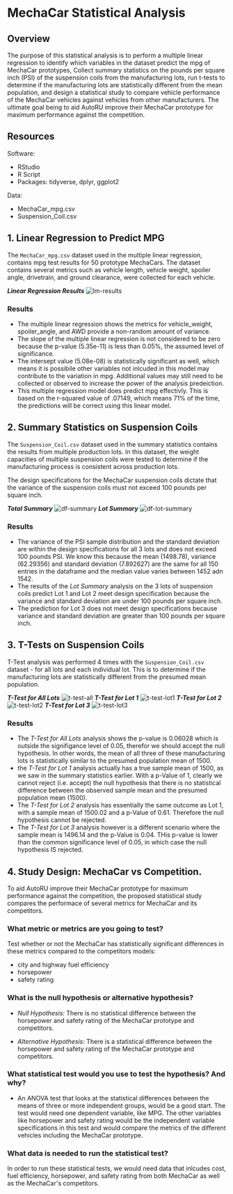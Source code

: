 # MechaCar Statistical Analysis
## Overview
The purpose of this statistical analysis is to perform a multiple linear regression to identify which variables in the dataset predict the mpg of MechaCar prototypes, Collect summary statistics on the pounds per square inch (PSI) of the suspension coils from the manufacturing lots, run t-tests to determine if the manufacturing lots are statistically different from the mean population, and design a statistical study to compare vehicle performance of the MechaCar vehicles against vehicles from other manufacturers. The ultimate goal being to aid AutoRU improve their MechaCar prototype for maximum performance against the competition.

## Resources 
Software:
* RStudio
* R Script
* Packages: tidyverse, dplyr, ggplot2

Data: 
* MechaCar_mpg.csv
* Suspension_Coil.csv
## 1. Linear Regression to Predict MPG
The `MechaCar_mpg.csv` dataset used in the multiple linear regression, contains mpg test results for 50 prototype MechaCars. The dataset contains several metrics such as vehicle length, vehicle weight, spoiler angle, drivetrain, and ground clearance, were collected for each vehicle. 

___Linear Regression Results___
![lm-results](resources/images/lm-script+summary.png)

### Results
* The multiple linear regression shows the metrics for vehicle_weight, spoiler_angle, and AWD provide a non-random amount of variance.  
* The slope of the multiple linear regression is not considered to be zero because the p-value (5.35e-11) is less than 0.05%, the assumed level of significance. 
* The intersept value (5.08e-08) is statistically significant as well, which means it is possibile other variables not inlcuded in this model may contribute to the variation in mpg. Additional values may still need to be collected or observed to increase the power of the analysis predeiction. 
* This multiple regression model does predict mpg effectivly.  This is based on the r-squared value of .07149, which means 71% of the time, the predictions will be correct using this linear model.

## 2. Summary Statistics on Suspension Coils
The `Suspension_Coil.csv` dataset used in the summary statistics contains the results from multiple production lots. In this dataset, the weight capacities of multiple suspension coils were tested to determine if the manufacturing process is consistent across production lots.

The design specifications for the MechaCar suspension coils dictate that the variance of the suspension coils must not exceed 100 pounds per square inch. 

___Total Summary___
![df-summary](resources/images/df-total-summary.png)
___Lot Summary___
![df-lot-summary](resources/images/df-lot-summary.png)
### Results 
* The variance of the PSI sample distribution and the standard deviation are within the design specifications for all 3 lots and does not exceed 100 pounds PSI.  We know this because the mean (1498.78), variance (62.29356) and standard deviation (7.892627) are the same for all 150 entries in the dataframe and the median value varies between 1452 adn 1542.
* The results of the *Lot Summary* analysis on the 3 lots of suspension coils predict Lot 1 and Lot 2 meet design specification because the variance and standard deviation are under 100 pounds per square inch. 
* The prediction for Lot 3 does not meet design specifications because variance and standard deviation are greater than 100 pounds per square inch.

## 3. T-Tests on Suspension Coils
T-Test analysis was performed 4 times with the `Suspension_Coil.csv` dataset - for all lots and each individual lot. This is to determine if the manufacturing lots are statistically different from the presumed mean population.

___T-Test for All Lots___
![t-test-all](resources/images/ttest-all.png)
___T-Test for Lot 1___
![t-test-lot1](resources/images/ttest-lot1.png)
___T-Test for Lot 2___
![t-test-lot2](resources/images/ttest-lot2.png)
___T-Test for Lot 3___
![t-test-lot3](resources/images/ttest-lot3.png)

### Results 
* The _T-Test for All Lots_ analysis shows the p-value is 0.06028 which is outside the signifigance level of 0.05,  therefor we should accept the null hypothesis. In other words, the mean of all three of these manufacturing lots is statistically similar to the presumed population mean of 1500.
* the _T-Test for Lot 1_ analysis actually has a true sample mean of 1500, as we saw in the summary statistics earlier. With a p-Value of 1, clearly we cannot reject (i.e. accept) the null hypothesis that there is no statistical difference between the observed sample mean and the presumed population mean (1500).
* The _T-Test for Lot 2_ analysis has essentially the same outcome as Lot 1,  with a sample mean of 1500.02 and a p-Value of 0.61. Therefore the null hypothesis cannot be rejected.
* The _T-Test for Lot 3_ analysis however is a different scenario where the sample mean is 1496.14 and the p-Value is 0.04.  THis p-value is lower than the common significance level of 0.05, in which case the null hypothesis IS rejected.

## 4. Study Design: MechaCar vs Competition.
To aid AutoRU improve their MechaCar prototype for maximum performance against the competition, the proposed statistical study compares the performace of several metrics for MechaCar and its competitors.

### __What metric or metrics are you going to test?__
 Test whether or not the MechaCar has statistically significant differences in these metrics compared to the competitors models:
* city and highway fuel efficiency
* horsepower
* safety rating

### __What is the null hypothesis or alternative hypothesis?__

* _Null Hypothesis:_  There is no statistical difference between the horsepower and safety rating of the MechaCar prototype and competitors.

* _Alternative Hypothesis:_ There is a statistical difference between the horsepower and safety rating of the MechaCar prototype and competitors.
### __What statistical test would you use to test the hypothesis? And why?__
* An ANOVA test that looks at the statistical differences between the means of three or more independent groups, would be a good start. The test would need one dependent variable, like MPG. The other variables like horsepower and safety rating would be the independent variable specifications in this test and would compare the metrics of the different vehicles including the MechaCar prototype.
  
### __What data is needed to run the statistical test?__
In order to run these statistical tests, we would need data that inlcudes cost, fuel efficiency, horsepower, and safety rating from both MechaCar as well as the MechaCar's competitors.
